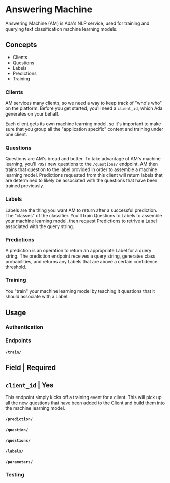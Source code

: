 # Answering Machine

Answering Machine (AM) is Ada's NLP service, used for training and querying text classification machine learning models.

## Concepts

- Clients
- Questions
- Labels
- Predictions
- Training

### Clients

AM services many clients, so we need a way to keep track of "who's who" on the platform. Before you get started, you'll need a `client_id`, which Ada generates on your behalf.

Each client gets its own machine learning model, so it's important to make sure that you group all the "application specific" content and training under one client.

### Questions

Questions are AM's bread and butter. To take advantage of AM's machine learning, you'll `POST` new questions to the `/questions/` endpoint. AM then trains that question to the label provided in order to assemble a machine learning model. Predictions requested from this client will return labels that are determined to likely be associated with the questions that have been trained previously.

### Labels

Labels are the thing you want AM to return after a successful prediction. The "classes" of the classifier. You'll train Questions to Labels to assemble your machine learning model, then request Predictions to retrive a Label associated with the query string.

### Predictions

A prediction is an operation to return an appropriate Label for a query string. The prediction endpoint receives a query string, generates class probabilities, and returns any Labels that are above a certain confidence threshold.

### Training

You "train" your machine learning model by teaching it questions that it should associate with a Label.

## Usage

### Authentication

### Endpoints

#### `/train/`

Field | Required
------------------
`client_id` | Yes
-------------------

This endpoint simply kicks off a training event for a client. This will pick up all the new questions that have been added to the Client and build them into the machine learning model.

#### `/prediction/`



#### `/question/`

#### `/questions/`

#### `/labels/`

#### `/parameters/`

### Testing
